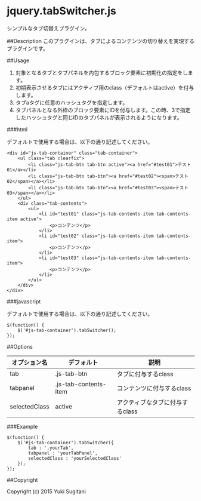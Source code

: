 jquery.tabSwitcher.js
====================

シンプルなタブ切替えプラグイン。

##Description
このプラグインは、タブによるコンテンツの切り替えを実現するプラグインです。

##Usage

1. 対象となるタブとタブパネルを内包するブロック要素に初期化の指定をします。  
1. 初期表示させるタブにはアクティブ用のclass（デフォルトはactive）を付与します。
1. タブaタグに任意のハッシュタグを指定します。
1. タブパネルとなる外枠のブロック要素にIDを付与します。この時、3で指定したハッシュタグと同じIDのタブパネルが表示されるようになります。

###html

デフォルトで使用する場合は、以下の通り記述してください。

	<div id="js-tab-container" class="tab-container">
		<ul class="tab clearfix">
			<li class="js-tab-btn tab-btn active"><a href="#test01">テスト01</a></li>
			<li class="js-tab-btn tab-btn"><a href="#test02"><span>テスト02</span></a></li>
			<li class="js-tab-btn tab-btn"><a href="#test03"><span>テスト03</span></a></li>
		</ul>
		<div class="tab-contents">
			<ul>
				<li id="test01" class="js-tab-contents-item tab-contents-item active">
					<p>コンテンツ</p>
				</li>
				<li id="test02" class="js-tab-contents-item tab-contents-item">
					<p>コンテンツ</p>
				</li>
				<li id="test03" class="js-tab-contents-item tab-contents-item">
					<p>コンテンツ</p>
				</li>
			</ul>
		</div>
	</div>
	
###javascript

デフォルトで使用する場合は、以下の通り記述してください。

    $(function() {
	    $('#js-tab-container').tabSwitcher();
    });

##Options

オプション名  | デフォルト            | 説明
------------- | -------------         | -------------
tab           | .js-tab-btn           | タブに付与するclass
tabpanel      | .js-tab-contents-item | コンテンツに付与するclass
selectedClass | active                | アクティブなタブに付与するclass

###Example

    $(function() {
	    $('#js-tab-container').tabSwitcher({
	    	tab : '.yourTab',
	    	tabpanel : 'yourTabPanel',
	    	selectedClass : 'yourSelectedClass'
	    });
    });

##Copyright

Copyright (c) 2015 Yuki Sugitani
